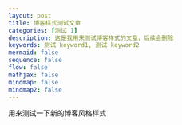 ```yaml
---
layout: post
title: 博客样式测试文章
categories: [测试 1]
description: 这是我用来测试博客样式的文章，后续会删除
keywords: 测试 keyword1, 测试 keyword2
mermaid: false
sequence: false
flow: false
mathjax: false
mindmap: false
mindmap2: false
---
```


用来测试一下新的博客风格样式
